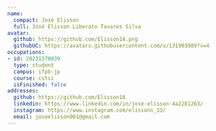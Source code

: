 ```yaml
---
name:
  compact: José Elisson
  full: José Elisson Liberato Tavares Silva
avatar:
  github: https://github.com/Elisson18.png
  githubUC: https://avatars.githubusercontent.com/u/131903989?v=4
occupations:
- id: 20231370039
  type: student
  campus: ifpb-jp
  course: cstsi
  isFinished: false
addresses:
  github: https://github.com/Elisson18
  linkedin: https://www.linkedin.com/in/josé-elisson-4a2281263/
  instagram: https://www.instagram.com/elissonn_33/
  email: joseelisson001@gmail.com
---
```

